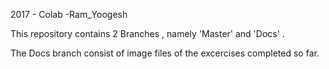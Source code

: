 2017 - Colab -Ram_Yoogesh

This repository contains 2 Branches , namely 'Master' and 'Docs' . 

The Docs branch consist of image files of the excercises completed so far.
